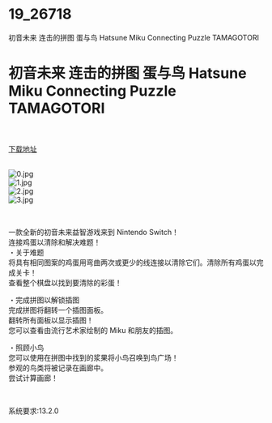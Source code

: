 # 19_26718
初音未来 连击的拼图 蛋与鸟 Hatsune Miku Connecting Puzzle TAMAGOTORI
# 初音未来 连击的拼图 蛋与鸟 Hatsune Miku Connecting Puzzle TAMAGOTORI
 <br/></br>
[下载地址](https://www.switch520.cc/article/26718 "下载地址")
<br/></br>

<p><img title="0.jpg" src="https://www.switch520.cc/muke_img/2022_01_29_b1698e1f33961.jpg" alt="0.jpg"><br>
<img title="1.jpg" src="https://www.switch520.cc/muke_img/2022_01_29_b22feaf308b69.jpg" alt="1.jpg"><br>
<img title="2.jpg" src="https://www.switch520.cc/muke_img/2022_01_29_9edb16d8707ce.jpg" alt="2.jpg"><br>
<img title="3.jpg" src="https://www.switch520.cc/muke_img/2022_01_29_92c299bdcdf18.jpg" alt="3.jpg"></p>
<p>&nbsp;</p>
<p>一款全新的初音未来益智游戏来到 Nintendo Switch！<br>
连接鸡蛋以清除和解决难题！<br>
・关于难题<br>
将具有相同图案的鸡蛋用弯曲两次或更少的线连接以清除它们。清除所有鸡蛋以完成关卡！<br>
查看整个棋盘以找到要清除的彩蛋！</p>
<p>・完成拼图以解锁插图<br>
完成拼图将翻转一个插图面板。<br>
翻转所有面板以显示插图！<br>
您可以查看由流行艺术家绘制的 Miku 和朋友的插图。</p>
<p>・照顾小鸟<br>
您可以使用在拼图中找到的浆果将小鸟召唤到鸟广场！<br>
参观的鸟类将被记录在画廊中。<br>
尝试计算画廊！</p>
<p>&nbsp;</p>
<p>系统要求:13.2.0</p>



